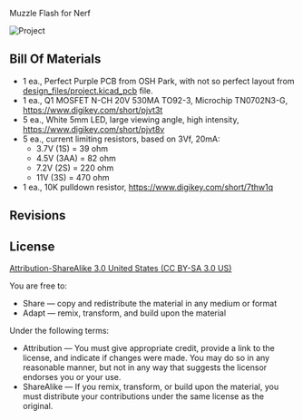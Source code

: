 Muzzle Flash for Nerf

![Project](project.png) 



Bill Of Materials
----------------
  
- 1 ea., Perfect Purple PCB from OSH Park, with not so perfect layout from [design_files/project.kicad_pcb](design_files/project.kicad_pcb) file.
- 1 ea., Q1 MOSFET N-CH 20V 530MA TO92-3, Microchip TN0702N3-G, https://www.digikey.com/short/pjvt3t
- 5 ea., White 5mm LED, large viewing angle, high intensity, https://www.digikey.com/short/pjvt8v
- 5 ea., current limiting resistors, based on 3Vf, 20mA:
  - 3.7V (1S) = 39 ohm
  - 4.5V (3AA) = 82 ohm
  - 7.2V (2S) = 220 ohm 
  - 11V (3S) = 470 ohm
- 1 ea., 10K pulldown resistor, https://www.digikey.com/short/7thw1q


Revisions
------------------



License
----------------
[Attribution-ShareAlike 3.0 United States (CC BY-SA 3.0 US)](https://creativecommons.org/licenses/by-sa/3.0/us/)

You are free to:

- Share — copy and redistribute the material in any medium or format
- Adapt — remix, transform, and build upon the material

Under the following terms:

- Attribution — You must give appropriate credit, provide a link to the license, and indicate if changes were made. You may do so in any reasonable manner, but not in any way that suggests the licensor endorses you or your use.
- ShareAlike — If you remix, transform, or build upon the material, you must distribute your contributions under the same license as the original.